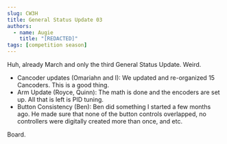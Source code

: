 ```yaml
---
slug: CW3H
title: General Status Update 03
authors:
  - name: Augie
    title: "[REDACTED]"
tags: [competition season]
---
```


Huh, already March and only the third General Status Update. Weird.

* Cancoder updates (Omariahn and I): We updated and re-organized 15 Cancoders. This is a good thing.
* Arm Update (Royce, Quinn): The math is done and the encoders are set up. All that is left is PID tuning. 
* Button Consistency (Ben): Ben did something I started a few months ago. He made sure that none of the button controls overlapped, no controllers were digitally created more than once, and etc.

Board.